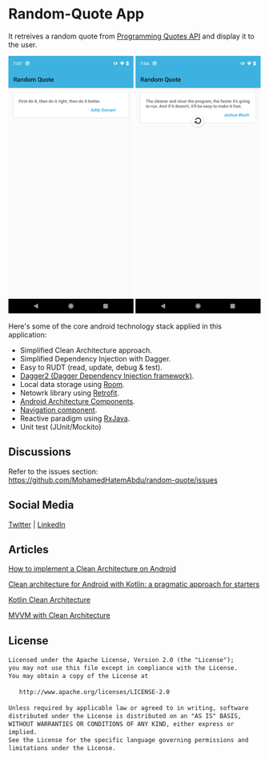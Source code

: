 Random-Quote App
=

It retreives a random quote from [Programming Quotes API](https://programming-quotes-api.herokuapp.com/) and display it to the user. 


<img src="/screenshot/quote_1.png" width= "250px"/> <img src="/screenshot/quote_2.png" width= "250px"/>


Here's some of the core android technology stack applied in this application:

- Simplified Clean Architecture approach.
- Simplified Dependency Injection with Dagger.
- Easy to RUDT (read, update, debug & test).
- [Dagger2 (Dagger Dependency Injection framework)](https://dagger.dev/).
- Local data storage using [Room](https://developer.android.com/topic/libraries/architecture/room).
- Netowrk library using [Retrofit](https://square.github.io/retrofit/).
- [Android Architecture Components](https://developer.android.com/topic/libraries/architecture).
- [Navigation component](https://developer.android.com/guide/navigation/navigation-getting-started).
- Reactive paradigm using [RxJava](https://github.com/ReactiveX/RxJava).
- Unit test (JUnit/Mockito)

Discussions
-
Refer to the issues section: https://github.com/MohamedHatemAbdu/random-quote/issues


Social Media
-
[Twitter](https://twitter.com/MohamedHatem92) |  [LinkedIn](https://linkedin.com/in/mohamedhatemabdu)

Articles
-
[How to implement a Clean Architecture on Android](https://proandroiddev.com/how-to-implement-a-clean-architecture-on-android-2e5e8c8e81fe)

[Clean architecture for Android with Kotlin: a pragmatic approach for starters](https://antonioleiva.com/clean-architecture-android/)

[Kotlin Clean Architecture](https://proandroiddev.com/kotlin-clean-architecture-1ad42fcd97fa)

[MVVM with Clean Architecture](https://proandroiddev.com/mvvm-with-clean-architecture-c2c021e05c89)


License
-

    Licensed under the Apache License, Version 2.0 (the "License");
    you may not use this file except in compliance with the License.
    You may obtain a copy of the License at

       http://www.apache.org/licenses/LICENSE-2.0

    Unless required by applicable law or agreed to in writing, software
    distributed under the License is distributed on an "AS IS" BASIS,
    WITHOUT WARRANTIES OR CONDITIONS OF ANY KIND, either express or implied.
    See the License for the specific language governing permissions and
    limitations under the License. 
